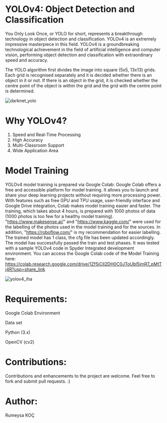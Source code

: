 
# YOLOv4: Object Detection and Classification 


You Only Look Once, or YOLO for short, represents a breakthrough technology in object detection and classification. YOLOv4 is an extremely impressive masterpiece in this field. 
YOLOv4 is a groundbreaking technological achievement in the field of artificial intelligence and computer vision, performing object detection and classification with extraordinary speed and accuracy.

The YOLO algorithm first divides the image into square (5x5, 13x13) grids. Each grid is recognised separately and it is decided whether there is an object in it or not. 
If there is an object in the grid, it is checked whether the centre point of the object is within the grid and the grid with the centre point is determined.

![darknet_yolo](https://github.com/KocHanim/Self-trained-drone-recognition-project-with-YOLOv4/assets/115664157/ec249beb-af35-4f83-bf9b-bf1fdeb76c47)



# Why YOLOv4?

1. Speed and Real-Time Processing
2. High Accuracy
3. Multi-Classroom Support
4. Wide Application Area

# Model Training

YOLOv4 model training is prepared via Google Colab: Google Colab offers a free and accessible platform for model training. 
It allows you to launch and share your deep learning projects without requiring more processing power. 
With features such as free GPU and TPU usage, user-friendly interface and Google Drive integration, Colab makes model training easier and faster.
 The training, which takes about 4 hours, is prepared with 1000 photos of data (1000 photos is too few for a healthy model training).
"https://www.makesense.ai/" and "https://www.kaggle.com/" were used for the labelling of the photos used in the model training and for the sources. 
In addition, "https://roboflow.com/" is my recommendation for easier labelling. The trained model has 1 class, the cfg file has been updated accordingly.
The model has successfully passed the train and test phases. It was tested with a sample YOLOv4 code in Spyder Integrated development environment.
You can access the Google Colab code of the Model Training here:
https://colab.research.google.com/drive/1Zf5jClI2DH0C0JToUbl5imR7_pMtTj4R?usp=share_link

![yolov4_iha](https://github.com/KocHanim/Self-trained-drone-recognition-project-with-YOLOv4/assets/115664157/13d2f1b8-1c88-4d92-b94b-cf6c8224d736)


# Requirements: 
Google Colab Environment


Data set


Python (3.x)


OpenCV (cv2)

# Contributions: 
Contributions and enhancements to the project are welcome. Feel free to fork and submit pull requests. :)

# Author:  
Rumeysa KOÇ









